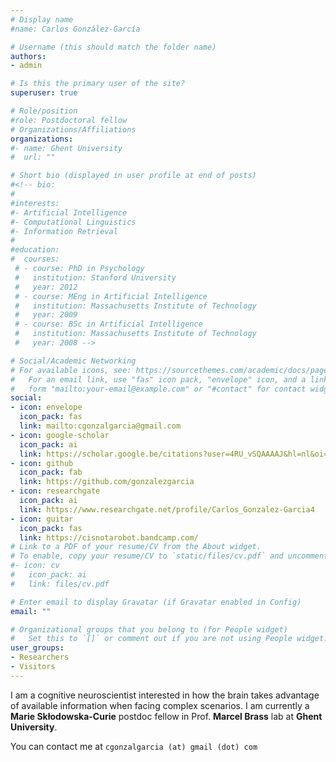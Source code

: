 ```yaml
---
# Display name
#name: Carlos González-García

# Username (this should match the folder name)
authors:
- admin

# Is this the primary user of the site?
superuser: true

# Role/position
#role: Postdoctoral fellow
# Organizations/Affiliations
organizations:
#- name: Ghent University
#  url: ""

# Short bio (displayed in user profile at end of posts)
#<!-- bio:
#
#interests:
#- Artificial Intelligence
#- Computational Linguistics
#- Information Retrieval
#
#education:
#  courses:
 # - course: PhD in Psychology
 #   institution: Stanford University
 #   year: 2012
 # - course: MEng in Artificial Intelligence
 #   institution: Massachusetts Institute of Technology
 #   year: 2009
 # - course: BSc in Artificial Intelligence
 #   institution: Massachusetts Institute of Technology
 #   year: 2008 -->

# Social/Academic Networking
# For available icons, see: https://sourcethemes.com/academic/docs/page-builder/#icons
#   For an email link, use "fas" icon pack, "envelope" icon, and a link in the
#   form "mailto:your-email@example.com" or "#contact" for contact widget.
social:
- icon: envelope
  icon_pack: fas
  link: mailto:cgonzalgarcia@gmail.com
- icon: google-scholar
  icon_pack: ai
  link: https://scholar.google.be/citations?user=4RU_vSQAAAAJ&hl=nl&oi=ao
- icon: github
  icon_pack: fab
  link: https://github.com/gonzalezgarcia
- icon: researchgate
  icon_pack: ai
  link: https://www.researchgate.net/profile/Carlos_Gonzalez-Garcia4
- icon: guitar
  icon_pack: fas
  link: https://cisnotarobot.bandcamp.com/
# Link to a PDF of your resume/CV from the About widget.
# To enable, copy your resume/CV to `static/files/cv.pdf` and uncomment the lines below.
#- icon: cv
#   icon_pack: ai
#   link: files/cv.pdf

# Enter email to display Gravatar (if Gravatar enabled in Config)
email: ""

# Organizational groups that you belong to (for People widget)
#   Set this to `[]` or comment out if you are not using People widget.
user_groups:
- Researchers
- Visitors
---
```


I am a cognitive neuroscientist interested in how the brain takes advantage of available information when facing complex scenarios. I am currently a <b>Marie Skłodowska-Curie</b> postdoc fellow in Prof. <b>Marcel Brass</b> lab at <b>Ghent University</b>.



You can contact me at `cgonzalgarcia (at) gmail (dot) com`